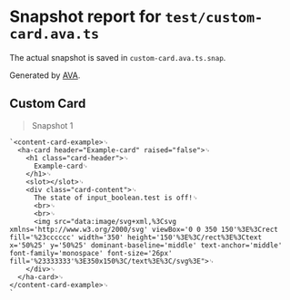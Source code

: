 # Snapshot report for `test/custom-card.ava.ts`

The actual snapshot is saved in `custom-card.ava.ts.snap`.

Generated by [AVA](https://avajs.dev).

## Custom Card

> Snapshot 1

    `<content-card-example>␊
      <ha-card header="Example-card" raised="false">␊
        <h1 class="card-header">␊
          Example-card␊
        </h1>␊
        <slot></slot>␊
        <div class="card-content">␊
          The state of input_boolean.test is off!␊
          <br>␊
          <br>␊
          <img src="data:image/svg+xml,%3Csvg xmlns='http://www.w3.org/2000/svg' viewBox='0 0 350 150'%3E%3Crect fill='%23cccccc' width='350' height='150'%3E%3C/rect%3E%3Ctext x='50%25' y='50%25' dominant-baseline='middle' text-anchor='middle' font-family='monospace' font-size='26px' fill='%23333333'%3E350x150%3C/text%3E%3C/svg%3E">␊
        </div>␊
      </ha-card>␊
    </content-card-example>␊
    `
